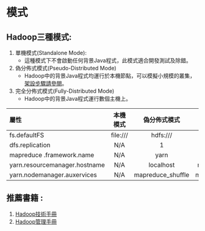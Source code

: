 # 模式

## Hadoop三種模式:

1. 單機模式\(Standalone Mode\):
   * 這種模式下不會啟動任何背景Java程式，此模式適合開發測試及除錯。
2. 偽分佈式模式\(Pseudo-Distributed Mode\)
   * Hadoop中的背景Java程式均運行於本機節點，可以模擬小規模的叢集，[架設步驟請參閱](https://hackmd.io/@JeffWen/bdsevm)。
3. 完全分佈式模式\(Fully-Distributed Mode\)
   * Hadoop中的背景Java程式運行數個主機上。

| 屬性 | 本機模式 | 偽分佈式模式 | 完全分佈式模式 |
| :--- | :---: | :---: | :---: |
| fs.defaultFS | file:/// | hdfs:/// | hdfs:/// |
| dfs.replication | N/A | 1 | 3 |
| mapreduce .framework.name | N/A | yarn | yarn |
| yarn.resourcemanager.hostname | N/A | localhost | resourcemanager |
| yarn.nodemanager.auxervices | N/A | mapreduce\_shuffle | mapreduce\_shuffle |

## 推薦書籍 : 

1. [Hadoop技術手冊](https://www.oreilly.com/library/view/hadoop-the-definitive/9781491901687/)
2. [Hadoop管理手冊](https://www.tenlong.com.tw/products/9789862769973)



